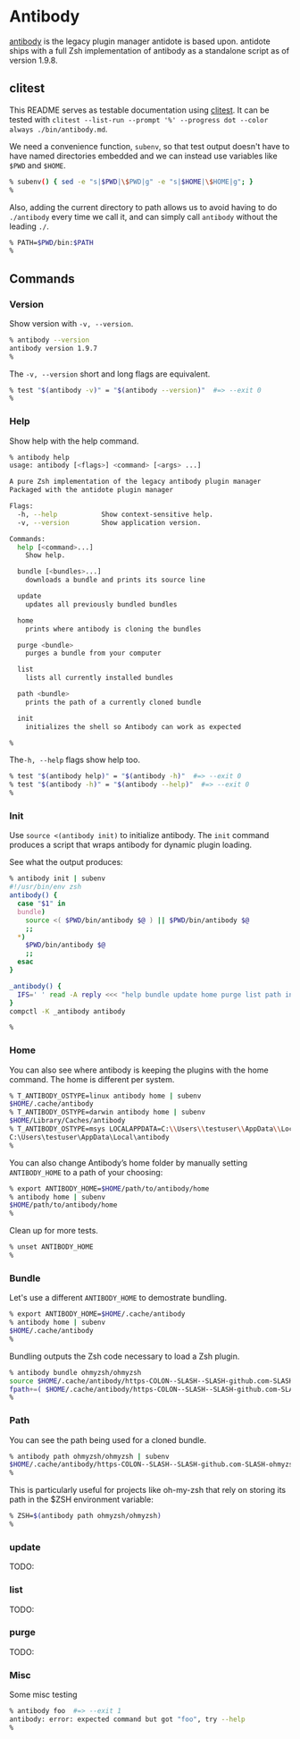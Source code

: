# Antibody

[antibody][antibody] is the legacy plugin manager antidote is based upon. antidote ships
with a full Zsh implementation of antibody as a standalone script as of version 1.9.8.

## clitest

This README serves as testable documentation using [clitest][clitest]. It can be tested
with `clitest --list-run --prompt '%' --progress dot --color always ./bin/antibody.md`.

We need a convenience function, `subenv`, so that test output doesn't have to have named
directories embedded and we can instead use variables like `$PWD` and `$HOME`.

```sh
% subenv() { sed -e "s|$PWD|\$PWD|g" -e "s|$HOME|\$HOME|g"; }
%
```

Also, adding the current directory to path allows us to avoid having to do `./antibody`
every time we call it, and can simply call `antibody` without the leading `./`.

```sh
% PATH=$PWD/bin:$PATH
%
```

## Commands

### Version

Show version with `-v, --version`.

```sh
% antibody --version
antibody version 1.9.7
%
```

The `-v, --version` short and long flags are equivalent.

```sh
% test "$(antibody -v)" = "$(antibody --version)"  #=> --exit 0
%
```

### Help

Show help with the help command.

```sh
% antibody help
usage: antibody [<flags>] <command> [<args> ...]

A pure Zsh implementation of the legacy antibody plugin manager
Packaged with the antidote plugin manager

Flags:
  -h, --help           Show context-sensitive help.
  -v, --version        Show application version.

Commands:
  help [<command>...]
    Show help.

  bundle [<bundles>...]
    downloads a bundle and prints its source line

  update
    updates all previously bundled bundles

  home
    prints where antibody is cloning the bundles

  purge <bundle>
    purges a bundle from your computer

  list
    lists all currently installed bundles

  path <bundle>
    prints the path of a currently cloned bundle

  init
    initializes the shell so Antibody can work as expected

%
```

The`-h, --help` flags show help too.

```sh
% test "$(antibody help)" = "$(antibody -h)"  #=> --exit 0
% test "$(antibody -h)" = "$(antibody --help)"  #=> --exit 0
%
```

### Init

Use `source <(antibody init)` to initialize antibody. The `init` command produces a
script that wraps antibody for dynamic plugin loading.

See what the output produces:

```sh
% antibody init | subenv
#!/usr/bin/env zsh
antibody() {
  case "$1" in
  bundle)
    source <( $PWD/bin/antibody $@ ) || $PWD/bin/antibody $@
    ;;
  *)
    $PWD/bin/antibody $@
    ;;
  esac
}

_antibody() {
  IFS=' ' read -A reply <<< "help bundle update home purge list path init"
}
compctl -K _antibody antibody

%
```

### Home

You can also see where antibody is keeping the plugins with the home command. The home
is different per system.

```sh
% T_ANTIBODY_OSTYPE=linux antibody home | subenv
$HOME/.cache/antibody
% T_ANTIBODY_OSTYPE=darwin antibody home | subenv
$HOME/Library/Caches/antibody
% T_ANTIBODY_OSTYPE=msys LOCALAPPDATA=C:\\Users\\testuser\\AppData\\Local antibody home | subenv
C:\Users\testuser\AppData\Local\antibody
%
```

You can also change Antibody’s home folder by manually setting `ANTIBODY_HOME` to a path
of your choosing:

```sh
% export ANTIBODY_HOME=$HOME/path/to/antibody/home
% antibody home | subenv
$HOME/path/to/antibody/home
%
```

Clean up for more tests.

```sh
% unset ANTIBODY_HOME
%
```

### Bundle

Let's use a different `ANTIBODY_HOME` to demostrate bundling.

```sh
% export ANTIBODY_HOME=$HOME/.cache/antibody
% antibody home | subenv
$HOME/.cache/antibody
%
```

Bundling outputs the Zsh code necessary to load a Zsh plugin.

```sh
% antibody bundle ohmyzsh/ohmyzsh
source $HOME/.cache/antibody/https-COLON--SLASH--SLASH-github.com-SLASH-ohmyzsh-SLASH-ohmyzsh/oh-my-zsh.sh
fpath+=( $HOME/.cache/antibody/https-COLON--SLASH--SLASH-github.com-SLASH-ohmyzsh-SLASH-ohmyzsh )
%
```

### Path

You can see the path being used for a cloned bundle.

```sh
% antibody path ohmyzsh/ohmyzsh | subenv
$HOME/.cache/antibody/https-COLON--SLASH--SLASH-github.com-SLASH-ohmyzsh-SLASH-ohmyzsh
%
```

This is particularly useful for projects like oh-my-zsh that rely on storing its path in
the $ZSH environment variable:

```sh
% ZSH=$(antibody path ohmyzsh/ohmyzsh)
%
```

### update

TODO:

### list

TODO:

### purge

TODO:

### Misc

Some misc testing

```sh
% antibody foo  #=> --exit 1
antibody: error: expected command but got "foo", try --help
%
```

[antibody]: https://github.com/getantibody/antibody
[clitest]: https://github.com/aureliojargas/clitest
